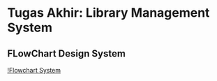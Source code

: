 # Tugas Akhir: Library Management System #

## FLowChart Design System ##
[!Flowchart System](docs/images/flowchart%20system.png)